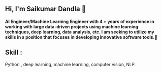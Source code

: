 ## Hi, I'm Saikumar Dandla 👋

#### AI Engineer/Machine Learning Engineer with 4 + years of experience in working with large data-driven projects using machine learning techniques, deep learning, data analysis, etc. I am seeking to utilize my skills in a position that focuses in developing innovative software tools.🚀


## Skill :
 Python , deep learning, machine learning, computer vision, NLP.
